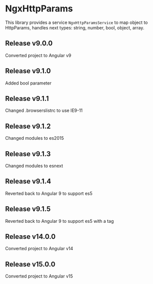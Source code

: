 # NgxHttpParams

This library provides a service ``NgxHttpParamsService`` to map object to HttpParams, handles next types: string, number, bool, object, array.

## Release v9.0.0
Converted project to Angular v9

## Release v9.1.0
Added bool parameter 

## Release v9.1.1
Changed .browserslistrc to use IE9-11 

## Release v9.1.2
Changed modules to es2015

## Release v9.1.3
Changed modules to esnext

## Release v9.1.4
Reverted back to Angular 9 to support es5

## Release v9.1.5
Reverted back to Angular 9 to support es5 with a tag

## Release v14.0.0
Converted project to Angular v14

## Release v15.0.0
Converted project to Angular v15

